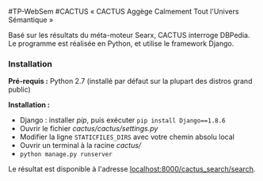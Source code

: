 #TP-WebSem
#CACTUS
« CACTUS Aggège Calmement Tout l'Univers Sémantique »

Basé sur les résultats du méta-moteur Searx, CACTUS interroge DBPedia. Le programme est réalisée en Python, et utilise le framework Django.

### Installation

**Pré-requis :** Python 2.7 (installé par défaut sur la plupart des distros grand public)

**Installation :**
 - Django : installer *pip*, puis exécuter `pip install Django==1.8.6`
 - Ouvrir le fichier *cactus/cactus/settings.py*
 - Modifier la ligne `STATICFILES_DIRS` avec votre chemin absolu local
 - Ouvrir un terminal à la racine *cactus/*
 - `python manage.py runserver`

Le résultat est disponible à l'adresse [localhost:8000/cactus_search/search](http://localhost:8000/cactus_search/search).
